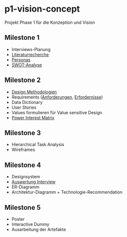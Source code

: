# p1-vision-concept
Projekt Phase 1 für die Konzeption und Vision

## Milestone 1

- Interviews-Planung
- [Literaturrecherche](Milestone%201/Domain%20Research.md)
- [Personas](Milestone%201/Personas.md)
- [SWOT-Analyse](Milestone%201/SWOT%20Analyse.md)

## Milestone 2

- [Design Methodologien](Milestone%202/Design%20Methodologien.md)
- Requirements ([Anforderungen](Milestone%202/anforderungen.md), [Erfordernisse](Milestone%202/erfordernisse.md))
- Data Dictionary
- User Stories
- Values formulieren für Value sensitive Design
- [Power Interest Matrix](Milestone%202/power%20interest%20matrix.md)

## Milestone 3

- Hierarchical Task Analysis
- Wireframes

## Milestone 4

- Designsystem
- [Auswertung Interview](Milestone%204/Auswertung%20Interview.md)
- ER-Diagramm
- Architektur-Diagramm + Technologie-Recommendation

## Milestone 5

- Poster
- Interactive Dummy
- Ausarbeitung der Artefakte
